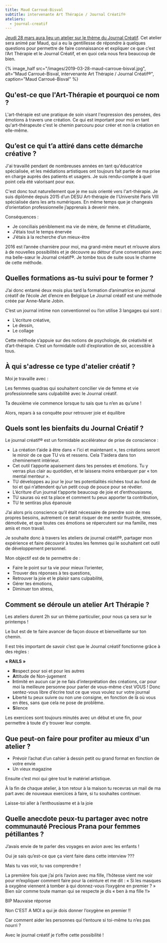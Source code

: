```yaml
---
title: Maud Carroué-Bisval
subtitle: intervenante Art Thérapie / Journal Créatif®
ateliers:
  - journal-creatif
---
```


[Jeudi 28 mars aura lieu un atelier sur le thème du Journal Créatif](/evenements/2019/03/28/atelier-journal-creatif/). Cet atelier sera animé par Maud, qui a eu la gentillesse de répondre à quelques questions pour permettre de faire connaissance et expliquer ce que c’est l’Art Thérapie et le Journal Créatif, et en quoi cela nous fera beaucoup de bien.

{% image_half src="/images/2019-03-28-maud-carroue-bisval.jpg", alt="Maud Carroué-Bisval, intervenante Art Thérapie / Journal Créatif®", caption="Maud Carroué-Bisval" %}

## Qu'est-ce que l'Art-Thérapie et pourquoi ce nom ?

L'art-thérapie est une pratique de soin visant l'expression des pensées, des émotions à travers une création. Ce qui est important pour moi en tant qu'art-thérapeute c'est le chemin parcouru pour créer et non la création en elle-même.

## Qu’est ce qui t’a attiré dans cette démarche créative ?

J'ai travaillé pendant de nombreuses années en tant qu'éducatrice spécialisée, et les médiations artistiques ont toujours fait partie de ma prise en charge auprès des patients et usagers. Je suis rendu-compte à quel point cela été valorisant pour eux.

C'est donc tout naturellement que je me suis orienté vers l'art-thérapie.
Je suis diplômée depuis 2015 d’un DESU Art-thérapie de l'Université Paris VIII spécialisée dans les arts numériques. En même temps que je changeais d’orientation professionnelle j’apprenais à devenir mère.

Conséquences :

- Je conciliais péniblement ma vie de mère, de femme et d’étudiante,
- J’étais tout le temps énervée
- J’étais à la recherche d’un mieux-être

2016 est l’année charnière pour moi, ma grand-mère meurt et m’ouvre alors à de nouvelles possibilités et je découvre au détour d’une conversation avec ma belle-sœur le Journal créatif®. Je tombe tous de suite sous le charme de cette méthode.

## Quelles formations as-tu suivi pour te former ?

J’ai donc entamé deux mois plus tard la formation d’animatrice en journal créatif de l’école Jet d’encre en Belgique
Le Journal créatif est une méthode créée par Anne-Marie Jobin.

C’est un journal intime non conventionnel ou l’on utilise 3 langages qui sont :

- L’écriture créative,
- Le dessin,
- Le collage

Cette méthode s’appuie sur des notions de psychologie, de créativité et d’art-thérapie. C’est un formidable outil d’exploration de soi, accessible à tous.

## À qui s'adresse ce type d'atelier créatif ?

Moi je travaille avec :

Les femmes quadras qui souhaitent concilier vie de femme et vie professionnelle sans culpabilité avec le Journal créatif.

Ta deuxième vie commence lorsque tu sais que tu n’en as qu’une !

Alors, repars à sa conquête pour retrouver joie et équilibre

## Quels sont les bienfaits du Journal Créatif ?

Le journal créatif® est un formidable accélérateur de prise de conscience :

- La création t’aide à être dans « l’ici et maintenant », tes créations seront le miroir de ce que TU vis et ressens. Cela T’aidera dans ton cheminement intérieur.
- Cet outil t’apporte apaisement dans tes pensées et émotions. Tu y verras plus clair au quotidien, et te laissera moins embarquer par « ton mental menteur ».
- TU développes au jour le jour tes potentialités nichées tout au fond de toi et qui n’attendent qu’un petit coup de pouce pour se révéler.
- L’écriture d’un journal t’apporte beaucoup de joie et d’enthousiasme,
- TU sauras où est ta place et comment tu peux apporter ta contribution,
- TU te sentiras plus épanouie

J’ai alors pris conscience qu’il était nécessaire de prendre soin de mes propres besoins, autrement ce serait risquer de me sentir frustrée, stressée, démotivée, et que toutes ces émotions se répercutent sur ma famille, mes amis et mon travail.

Je souhaite donc à travers les ateliers de journal créatif®, partager mon expérience et faire découvrir à toutes les femmes qui le souhaitent cet outil de développement personnel.

Mon objectif est de te permettre de :

- Faire le point sur ta vie pour mieux l’orienter,
- Trouver des réponses à tes questions,
- Retrouver la joie et le plaisir sans culpabilité,
- Gérer tes émotions,
- Diminuer ton stress,

## Comment se déroule un atelier Art Thérapie ?

Les ateliers durent 2h sur un thème particulier, pour nous ça sera sur le printemps !

Le but est de te faire avancer de façon douce et bienveillante sur ton chemin.

Il est très important de savoir c’est que le Journal créatif fonctionne grâce à des règles :

**« RAILS »**

- **R**espect pour soi et pour les autres
- **A**ttitude de Non-jugement
- **I**ntimité en aucun car je ne fais d’interprétation des créations, car pour moi la meilleure personne pour parler de vous-même c’est VOUS ! Donc sentez-vous libre d’écrire tout ce que vous voulez sur votre journal
- **L**iberté tu peux suivre ou non une consigne, en fonction de là où vous en êtes, sans que cela ne pose de problème.
- **S**ilence

Les exercices sont toujours minutés avec un début et une fin, pour permettre à toute d’y trouver leur compte.

## Que peut-on faire pour profiter au mieux d'un atelier ?

- Prévoir l’achat d’un cahier à dessin petit ou grand format en fonction de votre envie
- Un vieux magazine

Ensuite c’est moi qui gère tout le matériel artistique.

À la fin de chaque atelier, à ton retour à la maison tu recevras un mail de ma part avec de nouveaux exercices à faire, si tu souhaites continuer.

Laisse-toi aller à l’enthousiasme et à la joie

## Quelle anecdote peux-tu partager avec notre communauté Precious Prana pour femmes pétillantes ?

J’avais envie de te parler des voyages en avion avec les enfants !

Oui je sais qu’est-ce que ça vient faire dans cette interview ???

Mais tu vas voir, tu vas comprendre !

La première fois que j’ai pris l’avion avec ma fille, l’hôtesse vient me voir pour m’expliquer comment faire pour la ceinture et me dit :
« Si les masques à oxygène viennent à tomber à qui donnez-vous l’oxygène en premier ? »
Bien sûr comme toute maman qui se respecte je dis « ben à ma fille !!»

BIP Mauvaise réponse

Non C’EST A MOI a qui je dois donner l’oxygène en premier !!

Car comment aider les personnes qui t’entoure si toi-même tu n’es pas nourri ?

Avec le journal créatif je t’offre cette possibilité !

